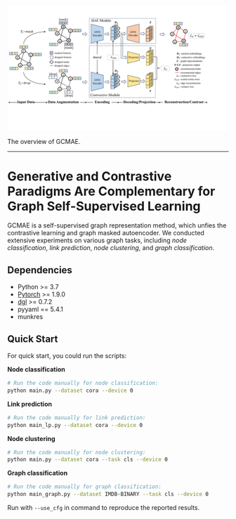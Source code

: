 <p>
  <img src="img/framework.pdf" width="1000">
  <br />
</p>
The overview of GCMAE.
<hr>

<h1> Generative and Contrastive Paradigms Are Complementary for Graph Self-Supervised Learning </h1>

GCMAE is a self-supervised graph representation method, which unfies the contrastive learning and graph masked autoencoder. We conducted extensive experiments on various graph tasks, including *node classification*, *link prediction*, *node clustering*, and *graph classification*.


<h2>Dependencies </h2>

* Python >= 3.7
* [Pytorch](https://pytorch.org/) >= 1.9.0 
* [dgl](https://www.dgl.ai/) >= 0.7.2
* pyyaml == 5.4.1
* munkres


<h2>Quick Start </h2>

For quick start, you could run the scripts: 

**Node classification**

```bash
# Run the code manually for node classification:
python main.py --dataset cora --device 0
```

**Link prediction**

```bash
# Run the code manually for link prediction:
python main_lp.py --dataset cora --device 0 
```

**Node clustering**

```bash
# Run the code manually for node clustering:
python main.py --dataset cora --task cls --device 0 
```

**Graph classification**

```bash
# Run the code manually for graph classification:
python main_graph.py --dataset IMDB-BINARY --task cls --device 0 
```

Run  with `--use_cfg` in command to reproduce the reported results.

